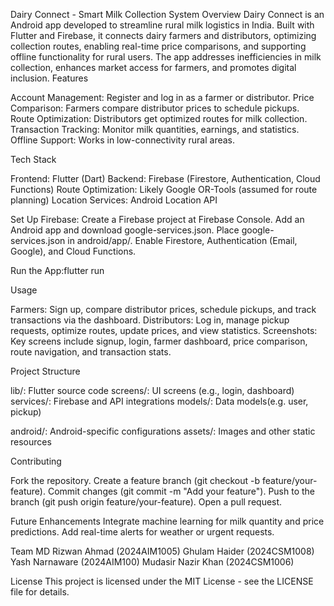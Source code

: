 Dairy Connect - Smart Milk Collection System
Overview
Dairy Connect is an Android app developed to streamline rural milk logistics in India. Built with Flutter and Firebase, it connects dairy farmers and distributors, optimizing collection routes, enabling real-time price comparisons, and supporting offline functionality for rural users. The app addresses inefficiencies in milk collection, enhances market access for farmers, and promotes digital inclusion.
Features

Account Management: Register and log in as a farmer or distributor.
Price Comparison: Farmers compare distributor prices to schedule pickups.
Route Optimization: Distributors get optimized routes for milk collection.
Transaction Tracking: Monitor milk quantities, earnings, and statistics.
Offline Support: Works in low-connectivity rural areas.

Tech Stack

Frontend: Flutter (Dart)
Backend: Firebase (Firestore, Authentication, Cloud Functions)
Route Optimization: Likely Google OR-Tools (assumed for route planning)
Location Services: Android Location API


Set Up Firebase:
Create a Firebase project at Firebase Console.
Add an Android app and download google-services.json.
Place google-services.json in android/app/.
Enable Firestore, Authentication (Email, Google), and Cloud Functions.


Run the App:flutter run



Usage

Farmers: Sign up, compare distributor prices, schedule pickups, and track transactions via the dashboard.
Distributors: Log in, manage pickup requests, optimize routes, update prices, and view statistics.
Screenshots: Key screens include signup, login, farmer dashboard, price comparison, route navigation, and transaction stats.

Project Structure

lib/: Flutter source code
screens/: UI screens (e.g., login, dashboard)
services/: Firebase and API integrations
models/: Data models(e.g. user, pickup)


android/: Android-specific configurations
assets/: Images and other static resources

Contributing

Fork the repository.
Create a feature branch (git checkout -b feature/your-feature).
Commit changes (git commit -m "Add your feature").
Push to the branch (git push origin feature/your-feature).
Open a pull request.

Future Enhancements
Integrate machine learning for milk quantity and price predictions.
Add real-time alerts for weather or urgent requests.

Team
MD Rizwan Ahmad (2024AIM1005)
Ghulam Haider (2024CSM1008)
Yash Narnaware (2024AIM100)
Mudasir Nazir Khan (2024CSM1006)

License
This project is licensed under the MIT License - see the LICENSE file for details.
